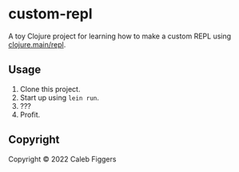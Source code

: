 # custom-repl

A toy Clojure project for learning how to make a custom REPL using [clojure.main/repl](https://clojuredocs.org/clojure.main/repl).

## Usage

1. Clone this project.
2. Start up using `lein run`.
3. ???
4. Profit.

## Copyright

Copyright © 2022 Caleb Figgers